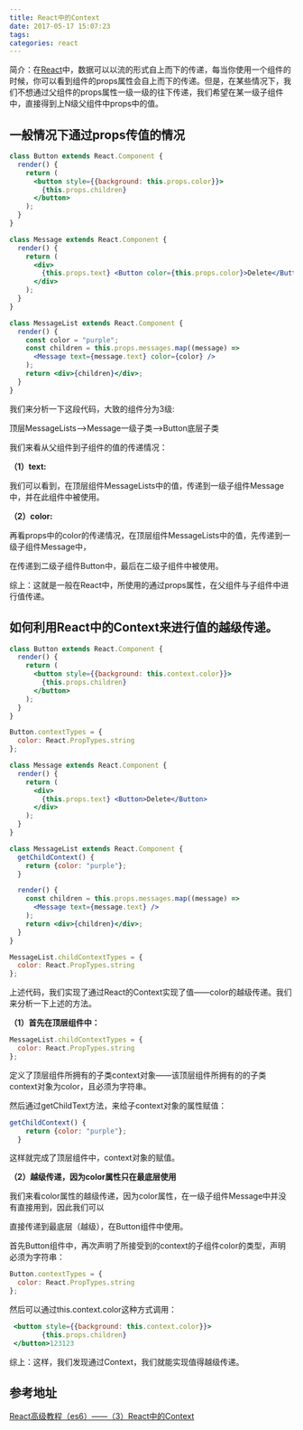 ```yaml
---
title: React中的Context
date: 2017-05-17 15:07:23
tags:
categories: react 
---
```


简介：在[React](http://lib.csdn.net/base/react)中，数据可以以流的形式自上而下的传递，每当你使用一个组件的时候，你可以看到组件的props属性会自上而下的传递。但是，在某些情况下，我们不想通过父组件的props属性一级一级的往下传递，我们希望在某一级子组件中，直接得到上N级父组件中props中的值。

## 一般情况下通过props传值的情况

```jsx
class Button extends React.Component {
  render() {
    return (
      <button style={{background: this.props.color}}>
        {this.props.children}
      </button>
    );
  }
}

class Message extends React.Component {
  render() {
    return (
      <div>
        {this.props.text} <Button color={this.props.color}>Delete</Button>
      </div>
    );
  }
}

class MessageList extends React.Component {
  render() {
    const color = "purple";
    const children = this.props.messages.map((message) =>
      <Message text={message.text} color={color} />
    );
    return <div>{children}</div>;
  }
}
```

我们来分析一下这段代码，大致的组件分为3级:

顶层MessageLists——>Message一级子类——>Button底层子类

我们来看从父组件到子组件的值的传递情况：

**（1）text:**

我们可以看到，在顶层组件MessageLists中的值，传递到一级子组件Message中，并在此组件中被使用。

**（2）color:**

再看props中的color的传递情况，在顶层组件MessageLists中的值，先传递到一级子组件Message中，

在传递到二级子组件Button中，最后在二级子组件中被使用。

综上：这就是一般在React中，所使用的通过props属性，在父组件与子组件中进行值传递。

## 如何利用React中的Context来进行值的越级传递。

```jsx
class Button extends React.Component {
  render() {
    return (
      <button style={{background: this.context.color}}>
        {this.props.children}
      </button>
    );
  }
}

Button.contextTypes = {
  color: React.PropTypes.string
};

class Message extends React.Component {
  render() {
    return (
      <div>
        {this.props.text} <Button>Delete</Button>
      </div>
    );
  }
}

class MessageList extends React.Component {
  getChildContext() {
    return {color: "purple"};
  }

  render() {
    const children = this.props.messages.map((message) =>
      <Message text={message.text} />
    );
    return <div>{children}</div>;
  }
}

MessageList.childContextTypes = {
  color: React.PropTypes.string
};
```

上述代码，我们实现了通过React的Context实现了值——color的越级传递。我们来分析一下上述的方法。

**（1）首先在顶层组件中：**

```jsx
MessageList.childContextTypes = {
  color: React.PropTypes.string
};
```

定义了顶层组件所拥有的子类context对象——该顶层组件所拥有的的子类context对象为color，且必须为字符串。

然后通过getChildText方法，来给子context对象的属性赋值：

```jsx
getChildContext() {
    return {color: "purple"};
  }
```

这样就完成了顶层组件中，context对象的赋值。

**（2）越级传递，因为color属性只在最底层使用**

我们来看color属性的越级传递，因为color属性，在一级子组件Message中并没有直接用到，因此我们可以

直接传递到最底层（越级），在Button组件中使用。

首先Button组件中，再次声明了所接受到的context的子组件color的类型，声明必须为字符串：

```jsx
Button.contextTypes = {
  color: React.PropTypes.string
};
```

然后可以通过this.context.color这种方式调用：

```jsx
 <button style={{background: this.context.color}}>
        {this.props.children}
 </button>123123
```

综上：这样，我们发现通过Context，我们就能实现值得越级传递。

## 参考地址

 [React高级教程（es6）——（3）React中的Context](http://blog.csdn.net/liwusen/article/details/53408906)